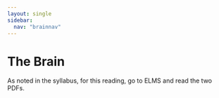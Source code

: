 ```yaml
---
layout: single
sidebar:
  nav: "brainnav"
---
```


# The Brain

As noted in the syllabus, for this reading, go to ELMS and read the two PDFs.
